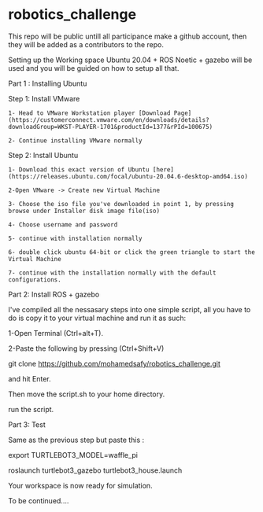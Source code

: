 # robotics_challenge

This repo will be public untill all participance make a github account, then they will be added as a contributors to the repo.

Setting up the Working space
Ubuntu 20.04 + ROS Noetic + gazebo will be used and you will be guided on how to setup all that.

Part 1 : Installing Ubuntu

  Step 1: Install VMware
  
    1- Head to VMware Workstation player [Download Page](https://customerconnect.vmware.com/en/downloads/details?downloadGroup=WKST-PLAYER-1701&productId=1377&rPId=100675)
    
    2- Continue installing VMware normally
    
  Step 2: Install Ubuntu
  
    1- Download this exact version of Ubuntu [here](https://releases.ubuntu.com/focal/ubuntu-20.04.6-desktop-amd64.iso)
    
    2-Open VMware -> Create new Virtual Machine 
    
    3- Choose the iso file you've downloaded in point 1, by pressing browse under Installer disk image file(iso)
    
    4- Choose username and password 
    
    5- continue with installation normally
    
    6- double click ubuntu 64-bit or click the green triangle to start the Virtual Machine
    
    7- continue with the installation normally with the default configurations.
    
Part 2: Install ROS + gazebo
  
  I've compiled all the nessasary steps into one simple script, all you have to do is copy it to your virtual machine and run it as such:
  
  1-Open Terminal (Ctrl+alt+T).
  
  2-Paste the following by pressing (Ctrl+Shift+V)
  
   git clone https://github.com/mohamedsafy/robotics_challenge.git
   
  and hit Enter.
  
  Then move the script.sh to your home directory.
  
  run the script.

Part 3: Test
  
  Same as the previous step but paste this :
  
  export TURTLEBOT3_MODEL=waffle_pi 
  
  roslaunch turtlebot3_gazebo turtlebot3_house.launch
  
Your workspace is now ready for simulation.

To be continued....
  
